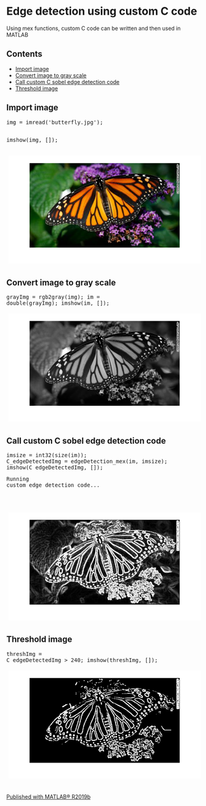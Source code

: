<!DOCTYPE html
<body><div class="content"><h1>Edge detection using custom C code</h1><!--introduction--><p>Using mex functions, custom C code can be written and then used in MATLAB</p><!--/introduction--><h2>Contents</h2><div><ul><li><a href="#1">Import image</a></li><li><a href="#2">Convert image to gray scale</a></li><li><a href="#3">Call custom C sobel edge detection code</a></li><li><a href="#4">Threshold image</a></li></ul></div><h2 id="1">Import image</h2><pre class="codeinput">img = imread(<span class="string">'butterfly.jpg'</span>);
imshow(img, []);
</pre><img vspace="5" hspace="5" src="html/test_01.png" alt=""> <h2 id="2">Convert image to gray scale</h2><pre class="codeinput">grayImg = rgb2gray(img);
im = double(grayImg);
imshow(im, []);
</pre><img vspace="5" hspace="5" src="html/test_02.png" alt=""> <h2 id="3">Call custom C sobel edge detection code</h2><pre class="codeinput">imsize = int32(size(im));
C_edgeDetectedImg = edgeDetection_mex(im, imsize);
imshow(C_edgeDetectedImg, []);
</pre><pre class="codeoutput">Running custom edge detection code...

</pre><img vspace="5" hspace="5" src="html/test_03.png" alt=""> <h2 id="4">Threshold image</h2><pre class="codeinput">threshImg = C_edgeDetectedImg &gt; 240;
imshow(threshImg, []);
</pre><img vspace="5" hspace="5" src="/html/test_04.png" alt=""> <p class="footer"><br><a href="https://www.mathworks.com/products/matlab/">Published with MATLAB&reg; R2019b</a><br></p></div>
</body></html>

